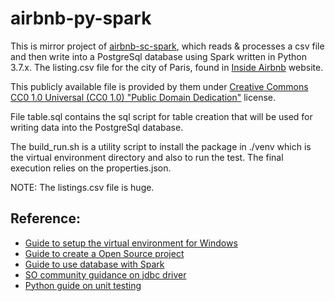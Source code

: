 # airbnb-py-spark

This is mirror project of [airbnb-sc-spark](https://github.com/rkanniah/usermanagement-sc-backend), which reads & processes a csv file and then write into a PostgreSql database using Spark written in Python 3.7.x. The listing.csv file for the city of Paris, found in [Inside Airbnb](http://insideairbnb.com/get-the-data.html) website.

This publicly available file is provided by them under [Creative Commons CC0 1.0 Universal (CC0 1.0) "Public Domain Dedication"](https://creativecommons.org/publicdomain/zero/1.0/) license.

File table.sql contains the sql script for table creation that will be used for writing data into the PostgreSql database.

The build_run.sh is a utility script to install the package in ./venv which is the virtual environment directory and also to run the test. The final execution relies on the properties.json.

NOTE: The listings.csv file is huge.

Reference:
-------------
- [Guide to setup the virtual environment for Windows](https://www.c-sharpcorner.com/article/steps-to-set-up-a-virtual-environment-for-python-development/)
- [Guide to create a Open Source project](https://jacobtomlinson.dev/posts/2020/creating-an-open-source-python-project-from-scratch/)
- [Guide to use database with Spark](https://spark.apache.org/docs/latest/sql-data-sources-jdbc.html)
- [SO community guidance on jdbc driver](https://stackoverflow.com/questions/46925864/how-to-add-jdbc-drivers-to-classpath-when-using-pyspark)
- [Python guide on unit testing](https://docs.python.org/3/library/unittest.html)